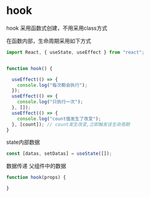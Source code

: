 # hook

hook 采用函数式创建，不用采用class方式

在函数内部，生命周期采用如下方式
```js
import React, { useState, useEffect } from "react";


function hook() {

  useEffect(() => {
    console.log("每次都会执行");
  });
  useEffect(() => {
    console.log("只执行一次");
  }, []);
  useEffect(() => {
    console.log("count值发生了改变");
  }, [count]); // count发生改变,立即触发该生命周期
}

```



state内部数据

```js
const [datas, setDatas] = useState([]);
```

数据传递
父组件中的数据
```js
function hook(props) {

}
```



